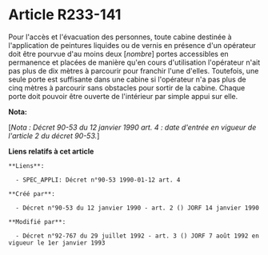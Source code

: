 # Article R233-141

Pour l'accès et l'évacuation des personnes, toute cabine destinée à l'application de peintures liquides ou de vernis en
présence d'un opérateur doit être pourvue d'au moins deux [*nombre*] portes accessibles en permanence et placées de manière
qu'en cours d'utilisation l'opérateur n'ait pas plus de dix mètres à parcourir pour franchir l'une d'elles. Toutefois, une
seule porte est suffisante dans une cabine si l'opérateur n'a pas plus de cinq mètres à parcourir sans obstacles pour sortir
de la cabine. Chaque porte doit pouvoir être ouverte de l'intérieur par simple appui sur elle.

**Nota:**

[*Nota : Décret 90-53 du 12 janvier 1990 art. 4 : date d'entrée en vigueur de l'article 2 du décret 90-53.*]

**Liens relatifs à cet article**

	**Liens**:

	  - SPEC_APPLI: Décret n°90-53 1990-01-12 art. 4

	**Créé par**:

	  - Décret n°90-53 du 12 janvier 1990 - art. 2 () JORF 14 janvier 1990

	**Modifié par**:

	  - Décret n°92-767 du 29 juillet 1992 - art. 3 () JORF 7 août 1992 en vigueur le 1er janvier 1993
